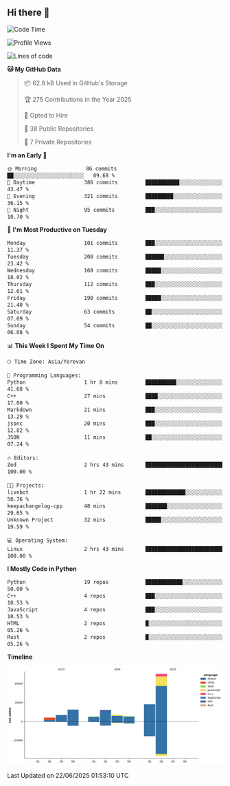 ## Hi there 👋

<!--START_SECTION:waka-->
![Code Time](http://img.shields.io/badge/Code%20Time-1%2C325%20hrs%2032%20mins-blue)

![Profile Views](http://img.shields.io/badge/Profile%20Views-35-blue)

![Lines of code](https://img.shields.io/badge/From%20Hello%20World%20I%27ve%20Written-60.1%20thousand%20lines%20of%20code-blue)

**🐱 My GitHub Data** 

> 📦 62.8 kB Used in GitHub's Storage 
 > 
> 🏆 275 Contributions in the Year 2025
 > 
> 💼 Opted to Hire
 > 
> 📜 38 Public Repositories 
 > 
> 🔑 7 Private Repositories 
 > 
**I'm an Early 🐤** 

```text
🌞 Morning                86 commits          ██░░░░░░░░░░░░░░░░░░░░░░░   09.68 % 
🌆 Daytime                386 commits         ███████████░░░░░░░░░░░░░░   43.47 % 
🌃 Evening                321 commits         █████████░░░░░░░░░░░░░░░░   36.15 % 
🌙 Night                  95 commits          ███░░░░░░░░░░░░░░░░░░░░░░   10.70 % 
```
📅 **I'm Most Productive on Tuesday** 

```text
Monday                   101 commits         ███░░░░░░░░░░░░░░░░░░░░░░   11.37 % 
Tuesday                  208 commits         ██████░░░░░░░░░░░░░░░░░░░   23.42 % 
Wednesday                160 commits         █████░░░░░░░░░░░░░░░░░░░░   18.02 % 
Thursday                 112 commits         ███░░░░░░░░░░░░░░░░░░░░░░   12.61 % 
Friday                   190 commits         █████░░░░░░░░░░░░░░░░░░░░   21.40 % 
Saturday                 63 commits          ██░░░░░░░░░░░░░░░░░░░░░░░   07.09 % 
Sunday                   54 commits          ██░░░░░░░░░░░░░░░░░░░░░░░   06.08 % 
```


📊 **This Week I Spent My Time On** 

```text
🕑︎ Time Zone: Asia/Yerevan

💬 Programming Languages: 
Python                   1 hr 8 mins         ██████████░░░░░░░░░░░░░░░   41.68 % 
C++                      27 mins             ████░░░░░░░░░░░░░░░░░░░░░   17.00 % 
Markdown                 21 mins             ███░░░░░░░░░░░░░░░░░░░░░░   13.29 % 
jsonc                    20 mins             ███░░░░░░░░░░░░░░░░░░░░░░   12.82 % 
JSON                     11 mins             ██░░░░░░░░░░░░░░░░░░░░░░░   07.24 % 

🔥 Editors: 
Zed                      2 hrs 43 mins       █████████████████████████   100.00 % 

🐱‍💻 Projects: 
livebot                  1 hr 22 mins        █████████████░░░░░░░░░░░░   50.76 % 
keepachangelog-cpp       48 mins             ███████░░░░░░░░░░░░░░░░░░   29.65 % 
Unknown Project          32 mins             █████░░░░░░░░░░░░░░░░░░░░   19.59 % 

💻 Operating System: 
Linux                    2 hrs 43 mins       █████████████████████████   100.00 % 
```

**I Mostly Code in Python** 

```text
Python                   19 repos            ████████████░░░░░░░░░░░░░   50.00 % 
C++                      4 repos             ███░░░░░░░░░░░░░░░░░░░░░░   10.53 % 
JavaScript               4 repos             ███░░░░░░░░░░░░░░░░░░░░░░   10.53 % 
HTML                     2 repos             █░░░░░░░░░░░░░░░░░░░░░░░░   05.26 % 
Rust                     2 repos             █░░░░░░░░░░░░░░░░░░░░░░░░   05.26 % 
```



**Timeline**

![Lines of Code chart](https://raw.githubusercontent.com/0xM4LL0C/0xM4LL0C/main/assets/bar_graph.png)


 Last Updated on 22/06/2025 01:53:10 UTC
<!--END_SECTION:waka-->
